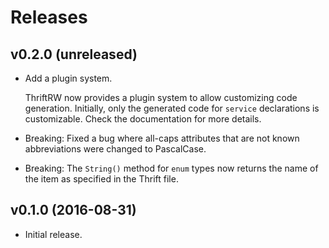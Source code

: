 Releases
========

v0.2.0 (unreleased)
-------------------

-   Add a plugin system.

    ThriftRW now provides a plugin system to allow customizing code generation.
    Initially, only the generated code for `service` declarations is
    customizable. Check the documentation for more details.

-   Breaking: Fixed a bug where all-caps attributes that are not known
    abbreviations were changed to PascalCase.

-   Breaking: The `String()` method for `enum` types now returns the name of
    the item as specified in the Thrift file.


v0.1.0 (2016-08-31)
-------------------

-   Initial release.
